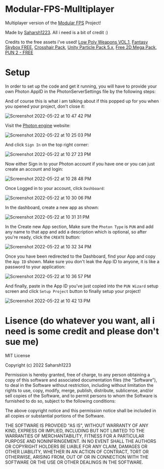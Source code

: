 # Modular-FPS-Mulltiplayer
Multiplayer version of the [Modular FPS](https://www.youtube.com/watch?v=ESh2hmG-y6U) Project!

Made by [Saharsh1223](https://www.youtube.com/SaharshDev). All i need is a bit of credit :)

Credits to the free assets i've used!
[Low Poly Weapons VOL.1](https://assetstore.unity.com/packages/3d/props/guns/low-poly-weapons-vol-1-151980),
[Fantasy Skybox FREE](https://assetstore.unity.com/packages/2d/textures-materials/sky/fantasy-skybox-free-18353),
[Crosshair Pack](https://www.kenney.nl/assets/crosshair-pack),
[Unity Particle Pack 5.x](https://assetstore.unity.com/packages/essentials/asset-packs/unity-particle-pack-5-x-73777),
[Free 2D Mega Pack](https://assetstore.unity.com/packages/2d/free-2d-mega-pack-177430),
[PUN 2 - FREE](https://assetstore.unity.com/packages/tools/network/pun-2-free-119922)

# Setup
In order to set up the code and get it running, you will have to provide your own Photon AppID in the PhotonServerSettings file by the following steps:

And of course this is what i am talking about if this popped up for you when you opened your project, don't close it:

![Screenshot 2022-05-22 at 10 47 42 PM](https://user-images.githubusercontent.com/88390577/169707441-e8cb408f-b2f2-40b5-89d3-3aab725c9a51.png)


Visit the [Photon engine](https://www.photonengine.com) website:

![Screenshot 2022-05-22 at 10 25 03 PM](https://user-images.githubusercontent.com/88390577/169706633-fb539694-5be4-4645-bfed-d43bcb569669.png)


And click `Sign In` on the top right corner:

![Screenshot 2022-05-22 at 10 27 23 PM](https://user-images.githubusercontent.com/88390577/169706712-4f53d40d-cc96-425c-a81c-420df0ecf1ea.png)


Now either Sign in to your Photon account if you have one or you can just create an account and login:

![Screenshot 2022-05-22 at 10 28 48 PM](https://user-images.githubusercontent.com/88390577/169706760-ec0200de-8d0e-416f-aebf-0bdfbfc042e6.png)


Once Logged in to your account, click `Dashboard`:

![Screenshot 2022-05-22 at 10 30 06 PM](https://user-images.githubusercontent.com/88390577/169706830-7b7e5401-3c13-489f-bf69-758bf01898c1.png)


In the dashboard, create a new app as shown:

![Screenshot 2022-05-22 at 10 31 31 PM](https://user-images.githubusercontent.com/88390577/169706885-d513a41d-c372-4c09-a720-ef88ec683ad4.png)


In the Create new App section, Make sure the `Photon Type` is `PUN` and add any name to that app and add a description which is optional, so after you're ready, click the `CREATE` button:

![Screenshot 2022-05-22 at 10 32 34 PM](https://user-images.githubusercontent.com/88390577/169706974-dbc1a0ec-cf5d-4e52-bd9e-15405eb9fc21.png)


Once you have been redirected to the Dashboard, find your App and copy the `App ID` shown. Make sure you don't leak the App ID to anyone, it is like a password to your application:

![Screenshot 2022-05-22 at 10 36 57 PM](https://user-images.githubusercontent.com/88390577/169707116-e8530c8d-61c7-4e73-8892-1aa93cc2cfc3.png)


And finally, paste in the App ID you've just copied into the `PUN Wizard` setup screen and click `Setup Project` button to finally setup your project!

![Screenshot 2022-05-22 at 10 42 13 PM](https://user-images.githubusercontent.com/88390577/169707267-9215f189-579a-4086-af7e-84acfe582258.png)


# Lisence (do whatever you want, all i need is some credit and please don't sue me)
MIT License

Copyright (c) 2022 Saharsh1223

Permission is hereby granted, free of charge, to any person obtaining a copy
of this software and associated documentation files (the "Software"), to deal
in the Software without restriction, including without limitation the rights
to use, copy, modify, merge, publish, distribute, sublicense, and/or sell
copies of the Software, and to permit persons to whom the Software is
furnished to do so, subject to the following conditions:

The above copyright notice and this permission notice shall be included in all
copies or substantial portions of the Software.

THE SOFTWARE IS PROVIDED "AS IS", WITHOUT WARRANTY OF ANY KIND, EXPRESS OR
IMPLIED, INCLUDING BUT NOT LIMITED TO THE WARRANTIES OF MERCHANTABILITY,
FITNESS FOR A PARTICULAR PURPOSE AND NONINFRINGEMENT. IN NO EVENT SHALL THE
AUTHORS OR COPYRIGHT HOLDERS BE LIABLE FOR ANY CLAIM, DAMAGES OR OTHER
LIABILITY, WHETHER IN AN ACTION OF CONTRACT, TORT OR OTHERWISE, ARISING FROM,
OUT OF OR IN CONNECTION WITH THE SOFTWARE OR THE USE OR OTHER DEALINGS IN THE
SOFTWARE.
